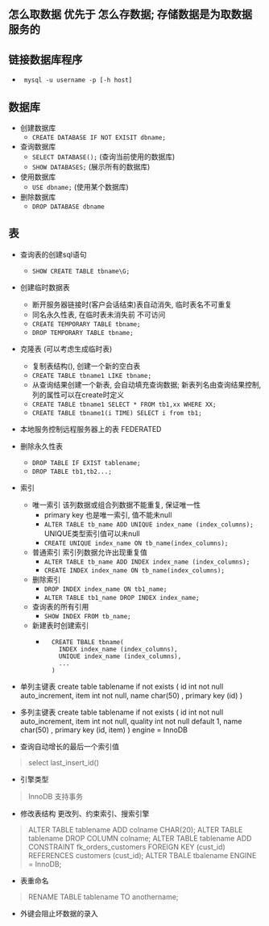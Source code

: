 ## 怎么取数据 优先于 怎么存数据; 存储数据是为取数据服务的 

## 链接数据库程序
* ``` mysql -u username -p [-h host]```  

## 数据库
* 创建数据库
    * ``` CREATE DATABASE IF NOT EXISIT dbname; ```
* 查询数据库
    * ``` SELECT DATABASE(); ``` (查询当前使用的数据库)
    * ``` SHOW DATABASES; ``` (展示所有的数据库)
* 使用数据库
    * ``` USE dbname; ``` (使用某个数据库)
* 删除数据库
  * ``` DROP DATABASE dbname ```


## 表
* 查询表的创建sql语句
  * ``` SHOW CREATE TABLE tbname\G; ```
* 创建临时数据表
  * 断开服务器链接时(客户会话结束)表自动消失, 临时表名不可重复
  * 同名永久性表, 在临时表未消失前 不可访问
  * ``` CREATE TEMPORARY TABLE tbname; ```
  * ``` DROP TEMPORARY TABLE tbname; ```
* 克隆表 (可以考虑生成临时表)
  * 复制表结构(), 创建一个新的空白表
  * ``` CREATE TABLE tbname1 LIKE tbname; ```
  * 从查询结果创建一个新表, 会自动填充查询数据; 新表列名由查询结果控制, 列的属性可以在create时定义
  * ``` CREATE TABLE tbname1 SELECT * FROM tb1,xx WHERE XX; ```
  * ``` CREATE TABLE tbname1(i TIME) SELECT i from tb1; ```
* 本地服务控制远程服务器上的表 FEDERATED
* 删除永久性表
  * ```DROP TABLE IF EXIST tablename;```
  * ```DROP TABLE tb1,tb2...; ```
* 索引 
  * 唯一索引 该列数据或组合列数据不能重复, 保证唯一性
    * primary key 也是唯一索引, 值不能未null
    * ``` ALTER TABLE tb_name ADD UNIQUE index_name (index_columns); ``` UNIQUE类型索引值可以未null
    * ``` CREATE UNIQUE index_name ON tb_name(index_columns); ```
  * 普通索引 索引列数据允许出现重复值
    * ``` ALTER TABLE tb_name ADD INDEX index_name (index_columns); ```
    * ``` CREATE INDEX index_name ON tb_name(index_columns); ```
  * 删除索引
    * ``` DROP INDEX index_name ON tb1_name; ```
    * ``` ALTER TABLE tb1_name DROP INDEX index_name; ```
  * 查询表的所有引用
    * ``` SHOW INDEX FROM tb_name; ```
  * 新建表时创建索引
    * ```
        CREATE TBALE tbname(
          INDEX index_name (index_columns),
          UNIQUE index_name (index_columns),
          ...
        )
      ```

* 单列主键表
create table tablename if not exists
(
    id int not null auto_increment,
    item int not null,
    name char(50) ,
    primary key (id)
)   
* 多列主键表
create table tablename if not exists
(
    id int not null auto_increment,
    item int not null,
    quality int not null default 1,
    name char(50) ,
    primary key (id, item)
) engine = InnoDB

* 查询自动增长的最后一个索引值
> select last_insert_id()

* 引擎类型 
> InnoDB 支持事务

* 修改表结构 更改列、约束索引、搜索引擎
> ALTER TABLE tablename ADD colname CHAR(20);
> ALTER TABLE tablename DROP COLUMN colname;
> ALTER TABLE tablename ADD CONSTRAINT fk_orders_customers FOREIGN KEY (cust_id) REFERENCES customers (cust_id);
> ALTER TBALE tbalename ENGINE = InnoDB;


* 表重命名
> RENAME TABLE tablename TO anothername;

* 外键会阻止坏数据的录入